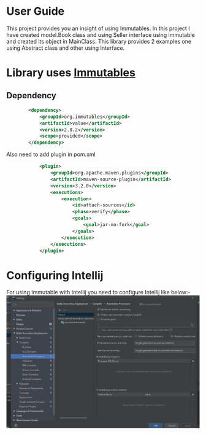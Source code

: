 # User Guide

This project provides you an insight of using Immutables.
In this project I have created model.Book class and using Seller interface using immutable and created its object in MainClass. 
This library provides 2 examples one using Abstract class and other using Interface.

# Library uses [Immutables](https://immutables.github.io/) 
## Dependency
```xml
        <dependency>
            <groupId>org.immutables</groupId>
            <artifactId>value</artifactId>
            <version>2.8.2</version>
            <scope>provided</scope>
        </dependency>
```
Also need to add plugin in pom.xml
```xml
            <plugin>
                <groupId>org.apache.maven.plugins</groupId>
                <artifactId>maven-source-plugin</artifactId>
                <version>3.2.0</version>
                <executions>
                    <execution>
                        <id>attach-sources</id>
                        <phase>verify</phase>
                        <goals>
                            <goal>jar-no-fork</goal>
                        </goals>
                    </execution>
                </executions>
            </plugin>
```
# Configuring Intellij
For using Immutable with Intellij you need to configure Intellij like below:- 
![Annotation Processor in Intellij](Idea_immutable.PNG)

